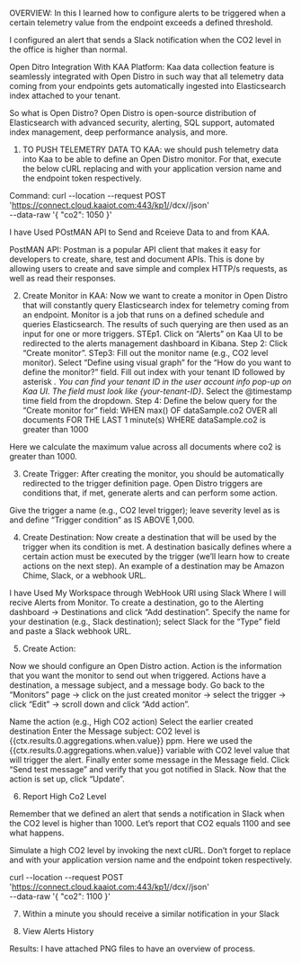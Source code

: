 OVERVIEW:
In this I learned how to configure alerts to be triggered when a certain telemetry value from the endpoint exceeds a defined threshold.

I configured an alert that sends a Slack notification when the CO2 level in the office is higher than normal.

Open Ditro Integration With KAA Platform:
Kaa data collection feature is seamlessly integrated with Open Distro in such way that all telemetry data coming from your endpoints gets automatically ingested into Elasticsearch index attached to your tenant.

So what is Open Distro? Open Distro is open-source distribution of Elasticsearch with advanced security, alerting, SQL support, automated index management, deep performance analysis, and more.

1. TO PUSH TELEMETRY DATA TO KAA:
we should push telemetry data into Kaa to be able to define an Open Distro monitor. For that, execute the below cURL replacing <app-version-name> and <endpoint-token> with your application version name and the endpoint token respectively.

Command: curl --location --request POST 'https://connect.cloud.kaaiot.com:443/kp1/<app-version-name>/dcx/<endpoint-token>/json' \
--data-raw '{
  "co2": 1050
}'

I have Used POstMAN API to Send and Rceieve Data to and from KAA. 

PostMAN API: Postman is a popular API client that makes it easy for developers to create, share, test and document APIs. This is done by allowing users to create and save simple and complex HTTP/s requests, as well as read their responses.

2. Create Monitor in KAA:
Now we want to create a monitor in Open Distro that will constantly query Elasticsearch index for telemetry coming from an endpoint. Monitor is a job that runs on a defined schedule and queries Elasticsearch. The results of such querying are then used as an input for one or more triggers.
STEp1. Click on “Alerts” on Kaa UI to be redirected to the alerts management dashboard in Kibana.
Step 2: Click “Create monitor”.
STep3: Fill out the monitor name (e.g., CO2 level monitor).
       Select “Define using visual graph” for the “How do you want to define the monitor?” field.
       Fill out index with your tenant ID followed by asterisk *. You can find your tenant ID in the user account info pop-up on Kaa UI. The field must look like {your-tenant-ID}*.
       Select the @timestamp time field from the dropdown.
Step 4: Define the below query for the “Create monitor for” field:
WHEN max()
OF dataSample.co2
OVER all documents
FOR THE LAST 1 minute(s)
WHERE dataSample.co2 is greater than 1000

Here we calculate the maximum value across all documents where co2 is greater than 1000.

3. Create Trigger:
After creating the monitor, you should be automatically redirected to the trigger definition page. Open Distro triggers are conditions that, if met, generate alerts and can perform some action. 

Give the trigger a name (e.g., CO2 level trigger); leave severity level as is and define “Trigger condition” as IS ABOVE 1,000.

4. Create Destination: 
Now create a destination that will be used by the trigger when its condition is met. A destination basically defines where a certain action must be executed by the trigger (we’ll learn how to create actions on the next step). An example of a destination may be Amazon Chime, Slack, or a webhook URL.

I have Used My Workspace through WebHook URl using Slack Where I will recive Alerts from Monitor. 
To create a destination, go to the Alerting dashboard -> Destinations and click “Add destination”.
Specify the name for your destination (e.g., Slack destination); select Slack for the “Type” field and paste a Slack webhook URL.

5. Create Action: 

Now we should configure an Open Distro action. Action is the information that you want the monitor to send out when triggered. Actions have a destination, a message subject, and a message body. 
Go back to the “Monitors” page -> click on the just created monitor -> select the trigger -> click “Edit” -> scroll down and click “Add action”.

Name the action (e.g., High CO2 action)
Select the earlier created destination
Enter the Message subject: CO2 level is {{ctx.results.0.aggregations.when.value}} ppm. Here we used the {{ctx.results.0.aggregations.when.value}} variable with CO2 level value that will trigger the alert.
Finally enter some message in the Message field.
Click “Send test message” and verify that you got notified in Slack.
Now that the action is set up, click “Update”.

6. Report High Co2 Level

Remember that we defined an alert that sends a notification in Slack when the CO2 level is higher than 1000. Let’s report that CO2 equals 1100 and see what happens.

Simulate a high CO2 level by invoking the next cURL. Don’t forget to replace <app-version-name> and <endpoint-token> with your application version name and the endpoint token respectively.

curl --location --request POST 'https://connect.cloud.kaaiot.com:443/kp1/<app-version-name>/dcx/<endpoint-token>/json' \
--data-raw '{
  "co2": 1100
}'

7. Within a minute you should receive a similar notification in your Slack

8. View Alerts History

Results:
I have attached PNG files to have an overview of process. 


